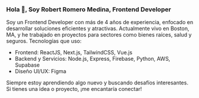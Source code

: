 <h3 align="start">Hola 👋, Soy Robert Romero Medina, Frontend Developer</h3>

Soy un Frontend Developer con más de 4 años de experiencia, enfocado en desarrollar soluciones eficientes y atractivas. Actualmente vivo en Boston, MA, y he trabajado en proyectos para sectores como bienes raíces, salud y seguros.
Tecnologías que uso:

- Frontend: ReactJS, Next.js, TailwindCSS, Vue.js
- Backend y Servicios: Node.js, Express, Firebase, Python, AWS, Supabase
- Diseño UI/UX: Figma

Siempre estoy aprendiendo algo nuevo y buscando desafíos interesantes. Si tienes una idea o proyecto, ¡me encantaría conectar!

